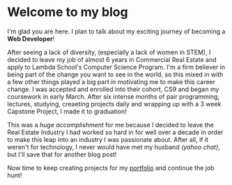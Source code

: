 # Welcome to my blog

I'm glad you are here. I plan to talk about my exciting journey of becoming a **Web Developer**! 

After seeing a lack of diversity, (especially a lack of women in STEM), I decided to leave my job of almost 6 years in Commercial Real Estate and apply to Lambda School's Computer Science Program. I'm a firm believer in being part of the change you want to see in the world, so this mixed in with a few other things played a big part in motivating me to make this career change. I was accepted and enrolled into their cohort, CS9 and began my coursework in early March. After six intense months of pair programming, lectures, studying, creaeting projects daily and wrapping up with a 3 week Capstone Project, I made it to graduation! 

This was a *huge accomplishment* for me because I decided to leave the Real Estate Industry I had worked so hard in for well over a decade in order to make this leap into an industry I was passionate about. After all, if it weren't for technology, I never would have met my husband *(yahoo chat)*, but I'll save that for another blog post!

Now time to keep creating projects for my [portfolio](https://kaitlynflynn.com/) and continue the job hunt!  
